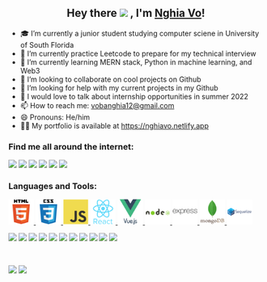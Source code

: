 <h2 align="center">
  Hey there <img src="https://media.giphy.com/media/hvRJCLFzcasrR4ia7z/giphy.gif" width="28"> ,
    I'm <a href="">Nghia Vo</a>! 
</h2>

- 🎓 I’m currently a junior student studying computer sciene in University of South Florida
- 🔭 I’m currently practice Leetcode to prepare for my technical interview
- 🌱 I’m currently learning MERN stack, Python in machine learning, and Web3
- 👯 I’m looking to collaborate on cool projects on Github
- 🤔 I’m looking for help with my current projects in my Github
- 💬 I would love to talk about internship opportunities in summer 2022
- 📫 How to reach me: vobanghia12@gmail.com
- 😄 Pronouns: He/him
- 👨‍💻 My portfolio is available at https://nghiavo.netlify.app

### Find me all around the internet:

<p align="left">
<a href ="https://www.linkedin.com/in/nghiavoo"><img src="https://github.com/ashutosh1919/ashutosh1919/blob/master/logos/linkedin.png" width="40"  /></a>
<a href="https://github.com/vobanghia12"><img src="https://github.com/ashutosh1919/ashutosh1919/blob/master/logos/github-logo.png" width="40"  /></a>
<a href="https://www.facebook.com/bo.ku.589/"><img src="https://github.com/ashutosh1919/ashutosh1919/blob/master/logos/facebook.png" width="40"  /></a>
<a href="mailto:vobanghia12@gmail.com"><img src="https://github.com/ashutosh1919/ashutosh1919/blob/master/logos/google-plus.png" width="40"  /></a>
<a href="https://twitter.com/VoNghia31309183"><img src="https://github.com/ashutosh1919/ashutosh1919/blob/master/logos/twitter.png" width="40"  /></a>
<a href="https://www.instagram.com/_nghiavo_/"><img src="https://github.com/ashutosh1919/ashutosh1919/blob/master/logos/instagram.png" width="40"  /></a>
</p>


<h3 align="left">Languages and Tools:</h3>
<p align="left"> <a href="https://www.w3.org/html/" target="_blank"> <img src="https://raw.githubusercontent.com/devicons/devicon/master/icons/html5/html5-original-wordmark.svg" alt="html5" width="50" height="50"/> </a>  <a href="https://www.w3schools.com/css/" target="_blank"> <img src="https://raw.githubusercontent.com/devicons/devicon/master/icons/css3/css3-original-wordmark.svg" alt="css3" width="50" height="50"/> </a> <a href="https://developer.mozilla.org/en-US/docs/Web/JavaScript" target="_blank"> <img src="https://raw.githubusercontent.com/devicons/devicon/master/icons/javascript/javascript-original.svg" alt="javascript" width="50" height="50"/> </a> <a href="https://reactjs.org/" target="_blank"> <img src="https://raw.githubusercontent.com/devicons/devicon/master/icons/react/react-original-wordmark.svg" alt="react" width="50" height="50"/> </a> <a href="https://vuejs.org/" target="_blank"> <img src="https://raw.githubusercontent.com/devicons/devicon/master/icons/vuejs/vuejs-original-wordmark.svg" alt="vue logo" width="50" height="50"/> </a>  
  <a href="https://nodejs.org" target="_blank"> <img src="https://raw.githubusercontent.com/devicons/devicon/master/icons/nodejs/nodejs-original-wordmark.svg" alt="nodejs" width="50" height="50"/> </a>  <a href="https://expressjs.com" target="_blank"> <img src="https://raw.githubusercontent.com/devicons/devicon/master/icons/express/express-original-wordmark.svg" alt="express" width="50" height="50"/> </a>
  <a href="https://www.mongodb.com/" target="_blank"> <img src="https://raw.githubusercontent.com/devicons/devicon/master/icons/mongodb/mongodb-original-wordmark.svg" alt="sequelize" width="50" height="50"/> </a> <a href="https://sequelize.org/" target="_blank"> <img src="https://raw.githubusercontent.com/devicons/devicon/master/icons/sequelize/sequelize-original-wordmark.svg" alt="sequelize" width="50" height="50"/> </a> 
  
</p>
<code><img height="30" src="https://raw.githubusercontent.com/dereknguyen269/dereknguyen269/master/images/ruby.png"></code>
<code><img height="30" src="https://raw.githubusercontent.com/dereknguyen269/dereknguyen269/master/images/rails.png"></code>
<code><img height="30" src="https://raw.githubusercontent.com/dereknguyen269/dereknguyen269/master/images/go.png"></code>
<code><img height="30" src="https://raw.githubusercontent.com/dereknguyen269/dereknguyen269/master/images/elixir.png"></code>
<code><img height="30" src="https://raw.githubusercontent.com/dereknguyen269/dereknguyen269/master/images/postgresql.png"></code>
<code><img height="30" src="https://raw.githubusercontent.com/dereknguyen269/dereknguyen269/master/images/mysql.svg"></code>
<code><img height="30" src="https://raw.githubusercontent.com/dereknguyen269/dereknguyen269/master/images/redis.png"></code>
<code><img height="30" src="https://raw.githubusercontent.com/dereknguyen269/dereknguyen269/master/images/aws.png"></code>
<code><img height="30" src="https://raw.githubusercontent.com/dereknguyen269/dereknguyen269/master/images/gcloud.png"></code>
<code><img height="30" src="https://raw.githubusercontent.com/dereknguyen269/dereknguyen269/master/images/DigitalOcean.png"></code>
<code><img height="30" src="https://raw.githubusercontent.com/dereknguyen269/dereknguyen269/master/images/docker.png"></code>
</p>

<br>
<!-- stats -->
<p>
<img height= "180px" src="https://github-readme-stats.vercel.app/api?username=vobanghia12&show_icons=true&theme=tokyonight">
<img  src="https://github-readme-stats.vercel.app/api/top-langs/?username=vobanghia12&layout=compact&show_icons=true&theme=tokyonight">
</p>
